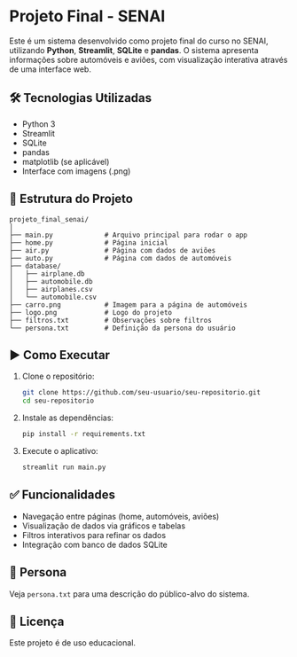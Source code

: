 
# Projeto Final - SENAI

Este é um sistema desenvolvido como projeto final do curso no SENAI, utilizando **Python**, **Streamlit**, **SQLite** e **pandas**. O sistema apresenta informações sobre automóveis e aviões, com visualização interativa através de uma interface web.

## 🛠 Tecnologias Utilizadas

- Python 3
- Streamlit
- SQLite
- pandas
- matplotlib (se aplicável)
- Interface com imagens (.png)

## 📁 Estrutura do Projeto

```
projeto_final_senai/
│
├── main.py             # Arquivo principal para rodar o app
├── home.py             # Página inicial
├── air.py              # Página com dados de aviões
├── auto.py             # Página com dados de automóveis
├── database/
│   ├── airplane.db
│   ├── automobile.db
│   ├── airplanes.csv
│   └── automobile.csv
├── carro.png           # Imagem para a página de automóveis
├── logo.png            # Logo do projeto
├── filtros.txt         # Observações sobre filtros
└── persona.txt         # Definição da persona do usuário
```

## ▶️ Como Executar

1. Clone o repositório:
   ```bash
   git clone https://github.com/seu-usuario/seu-repositorio.git
   cd seu-repositorio
   ```

2. Instale as dependências:
   ```bash
   pip install -r requirements.txt
   ```

3. Execute o aplicativo:
   ```bash
   streamlit run main.py
   ```

## ✅ Funcionalidades

- Navegação entre páginas (home, automóveis, aviões)
- Visualização de dados via gráficos e tabelas
- Filtros interativos para refinar os dados
- Integração com banco de dados SQLite

## 🧑 Persona

Veja `persona.txt` para uma descrição do público-alvo do sistema.

## 📄 Licença

Este projeto é de uso educacional.
